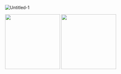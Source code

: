 ![Untitled-1](https://user-images.githubusercontent.com/8890754/104114713-d9b2ef80-534a-11eb-9c78-58bd90a2f716.gif)

<!--
[![hdaleee's GitHub stats](https://github-readme-stats.vercel.app/api?username=hdaleee&hide=stars,issues&show_icons=true&count_private=true&theme=tokyonight)](https://github.com/hdaleee/github-readme-stats)
-->

<img src="https://github-readme-stats.vercel.app/api?username=hdaleee&theme=tokyonight&show_icons=true" height="180px">
<img src="https://github-readme-stats.vercel.app/api/top-langs/?username=hdaleee&theme=tokyonight&exclude_repo=Jagi,assignment&layout=compact" height="180px">

<!-- 
<p align="center">
<img src="https://simpleicons.org/icons/javascript.svg" width="40px" height="40px" alt="JavaScript">
&nbsp;&nbsp;
<img src="https://simpleicons.org/icons/react.svg" width="40px" height="40px" alt="React">
&nbsp;&nbsp;
<img src="https://simpleicons.org/icons/redux.svg" width="40px" height="40px" alt="Redux">
&nbsp;&nbsp;
<img src="https://simpleicons.org/icons/html5.svg" width="40px" height="40px" alt="HTML">
&nbsp;&nbsp;
<img src="https://simpleicons.org/icons/css3.svg" width="40px" height="40px" alt="CSS">
&nbsp;&nbsp;
<img src="https://simpleicons.org/icons/expo.svg" width="40px" height="40px" alt="Expo">
</p>
<p align="center">
<img src="https://simpleicons.org/icons/visualstudiocode.svg" width="40px" height="40px" alt="VSC">
&nbsp;&nbsp;  
<img src="https://simpleicons.org/icons/node-dot-js.svg" width="40px" height="40px" alt="Nodejs">
&nbsp;&nbsp;
<img src="https://simpleicons.org/icons/express.svg" width="40px" height="40px" alt="Express">
&nbsp;&nbsp;
<img src="https://simpleicons.org/icons/amazonaws.svg" width="40px" height="40px" alt="AWS">
&nbsp;&nbsp;
<img src="https://simpleicons.org/icons/mysql.svg" width="50px" height="50px" alt="mySQL">
</p>
<p align="center">
<img src="https://simpleicons.org/icons/figma.svg" width="35px" height="35px" alt="Figma">
&nbsp;&nbsp;
<img src="https://simpleicons.org/icons/adobephotoshop.svg" width="40px" height="40px" alt="photoshop">
&nbsp;&nbsp;
<img src="https://simpleicons.org/icons/adobeillustrator.svg" width="40px" height="40px" alt="illustrator">
&nbsp;&nbsp;
<img src="https://simpleicons.org/icons/adobexd.svg" width="40px" height="40px" alt="xd">
</p>
 -->
